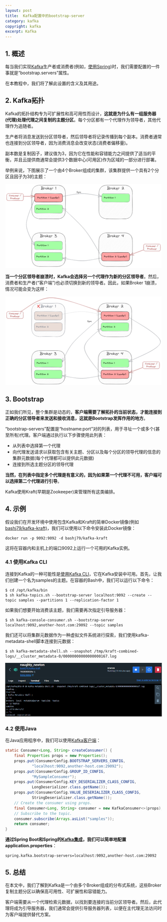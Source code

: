 ```yaml
---
layout: post
title:  Kafka配置中的bootstrap-server
category: kafka
copyright: kafka
excerpt: Kafka
---
```


## 1. 概述

每当我们实现[Kafka](https://www.baeldung.com/tag/kafka)生产者或消费者(例如，[使用Spring](https://www.baeldung.com/tag/kafka))时，我们需要配置的一件事就是“bootstrap.servers”属性。

在本教程中，我们将了解此设置的含义及其用途。

## 2. Kafka拓扑

Kafka的拓扑结构专为可扩展性和高可用性而设计，**这就是为什么有一组服务器(代理)处理代理之间复制的主题分区**。每个分区都有一个代理作为领导者，其他代理作为追随者。

生产者将消息发送到分区领导者，然后领导者将记录传播到每个副本。消费者通常也连接到分区领导者，因为消费消息会改变状态(消费者偏移量)。

副本数是复制因子，建议值为3，因为它在性能和容错能力之间提供了适当的平衡，并且云提供商通常会提供3个数据中心(可用区)作为区域的一部分进行部署。

举例来说，下图展示了一个由4个Broker组成的集群，该集群提供一个具有2个分区且因子为3的主题：

![](/assets/images/2025/kafka/javakafkabootstrapserver01.png)

**当一个分区领导者崩溃时，Kafka会选择另一个代理作为新的分区领导者**。然后，消费者和生产者(“客户端”)也必须切换到新的领导者。因此，如果Broker 1崩溃，情况可能会变为这样：

![](/assets/images/2025/kafka/javakafkabootstrapserver02.png)

## 3. Bootstrap

正如我们所见，整个集群是动态的，**客户端需要了解拓扑的当前状态，才能连接到正确的分区领导者来发送和接收消息，这就是Bootstrap发挥作用的地方**。

“bootstrap-servers”配置是“hostname:port”对的列表，用于寻址一个或多个(甚至所有)代理。客户端通过执行以下步骤使用此列表：

- 从列表中选择第一个代理
- 向代理发送请求以获取包含有关主题、分区以及每个分区的领导代理的信息的集群元数据(每个代理都可以提供此元数据)
- 连接到所选主题分区的领导代理

**当然，在列表中指定多个代理是有意义的，因为如果第一个代理不可用，客户端可以选择第二个代理进行引导**。

Kafka使用Kraft(早期是Zookeeper)来管理所有这类编排。

## 4. 示例

假设我们在开发环境中使用包含Kafka和Kraft的简单Docker镜像(例如[bashj79/kafka-kraft)](https://hub.docker.com/r/bashj79/kafka-kraft)，我们可以使用以下命令安装此Docker镜像：

```shell
docker run -p 9092:9092 -d bashj79/kafka-kraft
```

这将在容器内和主机上的端口9092上运行一个可用的Kafka实例。

### 4.1 使用Kafka CLI

连接到Kafka的一种可能性是[使用Kafka CLI](https://docs.confluent.io/kafka/operations-tools/kafka-tools.html#kafka-console-consumer-sh)，它在Kafka安装中可用。首先，让我们创建一个名为samples的主题。在容器的Bash中，我们可以运行以下命令：

```shell
$ cd /opt/kafka/bin
$ sh kafka-topics.sh --bootstrap-server localhost:9092 --create --topic samples --partitions 1 --replication-factor 1
```

如果我们想要开始消费该主题，我们需要再次指定引导服务器：

```shell
$ sh kafka-console-consumer.sh --bootstrap-server localhost:9092,another-host.com:29092 --topic samples
```

我们还可以将集群元数据作为一种虚拟文件系统进行探索，我们使用kafka-metadata-shell脚本连接到元数据：

```shell
$ sh kafka-metadata-shell.sh --snapshot /tmp/kraft-combined-logs/__cluster_metadata-0/00000000000000000167.log
```

![](/assets/images/2025/kafka/javakafkabootstrapserver03.png)

### 4.2 使用Java

在Java应用程序中，我们可以使用[Kafka客户端](https://docs.confluent.io/kafka-clients/java/current/overview.html)：

```java
static Consumer<Long, String> createConsumer() {
    final Properties props = new Properties();
    props.put(ConsumerConfig.BOOTSTRAP_SERVERS_CONFIG,
            "localhost:9092,another-host.com:29092");
    props.put(ConsumerConfig.GROUP_ID_CONFIG,
            "MySampleConsumer");
    props.put(ConsumerConfig.KEY_DESERIALIZER_CLASS_CONFIG,
            LongDeserializer.class.getName());
    props.put(ConsumerConfig.VALUE_DESERIALIZER_CLASS_CONFIG,
            StringDeserializer.class.getName());
    // Create the consumer using props.
    final Consumer<Long, String> consumer = new KafkaConsumer<>(props);
    // Subscribe to the topic.
    consumer.subscribe(Arrays.asList("samples"));
    return consumer;
}
```

**通过Spring Boot和Spring的[Kafka集成](https://spring.io/projects/spring-kafka)，我们可以简单地配置application.properties**：

```properties
spring.kafka.bootstrap-servers=localhost:9092,another-host.com:29092
```

## 5. 总结

在本文中，我们了解到Kafka是一个由多个Broker组成的分布式系统，这些Broker复制主题分区以确保高可用性、可扩展性和容错能力。

客户端需要从一个代理检索元数据，以找到要连接的当前分区领导者。然后，此代理将成为引导服务器，我们通常会提供引导服务器列表，以便在主代理无法访问时为客户端提供替代方案。